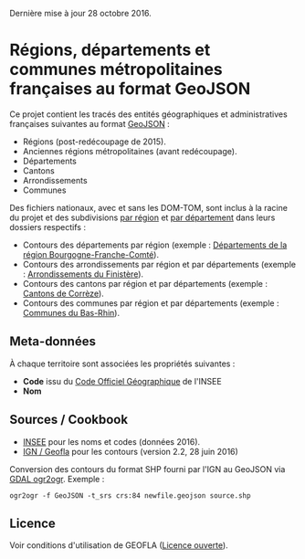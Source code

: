 Dernière mise à jour 28 octobre 2016.

# Régions, départements et communes métropolitaines françaises au format GeoJSON

Ce projet contient les tracés des entités géographiques et administratives françaises suivantes au format [GeoJSON](http://geojson.org/) :

* Régions (post-redécoupage de 2015).
* Anciennes régions métropolitaines (avant redécoupage).
* Départements
* Cantons
* Arrondissements
* Communes

Des fichiers nationaux, avec et sans les DOM-TOM, sont inclus à la racine du projet et des subdivisions [par région](https://github.com/gregoiredavid/france-geojson/blob/v2-dev/regions/) et [par département](https://github.com/gregoiredavid/france-geojson/blob/v2-dev/departements/) dans leurs dossiers respectifs :

* Contours des départements par région (exemple : [Départements de la région Bourgogne-Franche-Comté](https://github.com/gregoiredavid/france-geojson/blob/v2-dev/regions/bourgogne-franche-comte/departements-bourgogne-franche-comte.geojson)).
* Contours des arrondissements par région et par départements (exemple : [Arrondissements du Finistère](https://github.com/gregoiredavid/france-geojson/blob/v2-dev/departements/29-finistere/arrondissements-29-finistere.geojson)).
* Contours des cantons par région et par départements (exemple : [Cantons de Corrèze](https://github.com/gregoiredavid/france-geojson/blob/v2-dev/departements/19-correze/cantons-19-correze.geojson)).
* Contours des communes par région et par départements (exemple : [Communes du Bas-Rhin](https://github.com/gregoiredavid/france-geojson/blob/v2-dev/departements/67-bas-rhin/communes-67-bas-rhin.geojson)).

## Meta-données

À chaque territoire sont associées les propriétés suivantes :

* **Code** issu du [Code Officiel Géographique](http://www.insee.fr/fr/methodes/nomenclatures/cog/documentation.asp) de l'INSEE
* **Nom**

## Sources / Cookbook

* [INSEE](http://www.insee.fr/fr/methodes/nomenclatures/cog/telechargement.asp) pour les noms et codes (données 2016).
* [IGN / Geofla](http://professionnels.ign.fr/geofla) pour les contours (version 2.2, 28 juin 2016)

Conversion des contours du format SHP fourni par l'IGN au GeoJSON via [GDAL ogr2ogr](http://www.gdal.org/ogr2ogr.html). Exemple :

```
ogr2ogr -f GeoJSON -t_srs crs:84 newfile.geojson source.shp
```

## Licence

Voir conditions d'utilisation de GEOFLA ([Licence ouverte](http://www.etalab.gouv.fr/pages/licence-ouverte-open-licence-5899923.html)).
